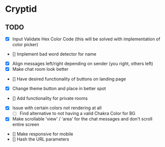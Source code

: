 # Cryptid

## TODO

- [x] Input Validate Hex Color Code (this will be solved with implementation of color picker)
- [] Implement bad word detector for name
- [x] Align messages left/right depending on sender (you right, others left)
- [x] Make chat room look better
- [] Have desired functionality of buttons on landing page
- [x] Change theme button and place in better spot
- [] Add functionality for private rooms
- [x] Issue with certain colors not rendering at all
  - [ ] Find alternative to not having a valid Chakra Color for BG
- [x] Make scrollable 'view' / 'area' for the chat messages and don't scroll entire screen
- [] Make responsive for mobile
- [] Hash the URL parameters
